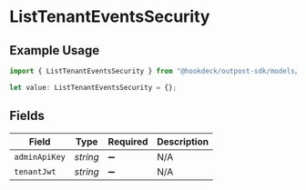 # ListTenantEventsSecurity

## Example Usage

```typescript
import { ListTenantEventsSecurity } from "@hookdeck/outpost-sdk/models/operations";

let value: ListTenantEventsSecurity = {};
```

## Fields

| Field              | Type               | Required           | Description        |
| ------------------ | ------------------ | ------------------ | ------------------ |
| `adminApiKey`      | *string*           | :heavy_minus_sign: | N/A                |
| `tenantJwt`        | *string*           | :heavy_minus_sign: | N/A                |